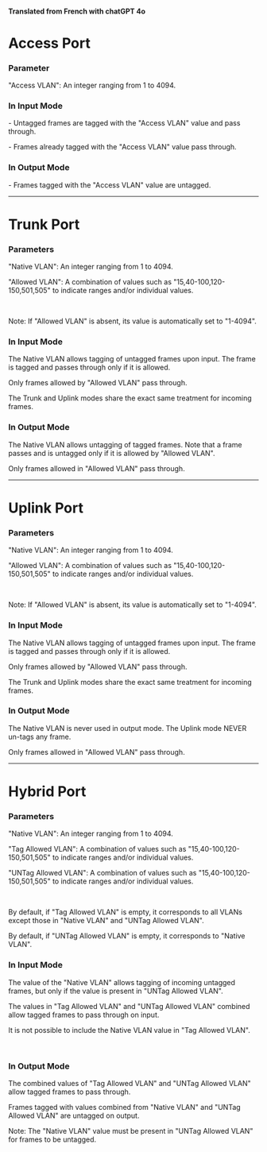 <h4>Translated from French with chatGPT 4o</h4>
<h1>Access Port</h1>

<h3>Parameter</h3>
<p>"Access VLAN": An integer ranging from 1 to 4094.</p>

<h3>In Input Mode</h3>
<p>- Untagged frames are tagged with the "Access VLAN" value and pass through.</p>
<p>- Frames already tagged with the "Access VLAN" value pass through.</p>

<h3>In Output Mode</h3>
<p>- Frames tagged with the "Access VLAN" value are untagged.</p>

<hr>

<h1>Trunk Port</h1>

<h3>Parameters</h3>
<p>"Native VLAN": An integer ranging from 1 to 4094.</p>
<p>"Allowed VLAN": A combination of values such as "15,40-100,120-150,501,505" to indicate ranges and/or individual values.</p>
<br/>
<p>Note: If "Allowed VLAN" is absent, its value is automatically set to "1-4094".</p>

<h3>In Input Mode</h3>
<p>The Native VLAN allows tagging of untagged frames upon input. The frame is tagged and passes through only if it is allowed.</p>
<p>Only frames allowed by "Allowed VLAN" pass through.</p>
<p>The Trunk and Uplink modes share the exact same treatment for incoming frames.</p>

<h3>In Output Mode</h3>
<p>The Native VLAN allows untagging of tagged frames. Note that a frame passes and is untagged only if it is allowed by "Allowed VLAN".</p>
<p>Only frames allowed in "Allowed VLAN" pass through.</p>

<hr>

<h1>Uplink Port</h1>

<h3>Parameters</h3>
<p>"Native VLAN": An integer ranging from 1 to 4094.</p>
<p>"Allowed VLAN": A combination of values such as "15,40-100,120-150,501,505" to indicate ranges and/or individual values.</p>
<br/>
<p>Note: If "Allowed VLAN" is absent, its value is automatically set to "1-4094".</p>

<h3>In Input Mode</h3>
<p>The Native VLAN allows tagging of untagged frames upon input. The frame is tagged and passes through only if it is allowed.</p>
<p>Only frames allowed by "Allowed VLAN" pass through.</p>
<p>The Trunk and Uplink modes share the exact same treatment for incoming frames.</p>

<h3>In Output Mode</h3>
<p>The Native VLAN is never used in output mode. The Uplink mode NEVER un-tags any frame.</p>
<p>Only frames allowed in "Allowed VLAN" pass through.</p>

<hr>

<h1>Hybrid Port</h1>

<h3>Parameters</h3>
<p>"Native VLAN": An integer ranging from 1 to 4094.</p>
<p>"Tag Allowed VLAN": A combination of values such as "15,40-100,120-150,501,505" to indicate ranges and/or individual values.</p>
<p>"UNTag Allowed VLAN": A combination of values such as "15,40-100,120-150,501,505" to indicate ranges and/or individual values.</p>
<br/>
<p>By default, if "Tag Allowed VLAN" is empty, it corresponds to all VLANs except those in "Native VLAN" and "UNTag Allowed VLAN".</p>
<p>By default, if "UNTag Allowed VLAN" is empty, it corresponds to "Native VLAN".</p>

<h3>In Input Mode</h3>
<p>The value of the "Native VLAN" allows tagging of incoming untagged frames, but only if the value is present in "UNTag Allowed VLAN".</p>
<p>The values in "Tag Allowed VLAN" and "UNTag Allowed VLAN" combined allow tagged frames to pass through on input.</p>
<p>It is not possible to include the Native VLAN value in "Tag Allowed VLAN".</p>
<br/>

<h3>In Output Mode</h3>
<p>The combined values of "Tag Allowed VLAN" and "UNTag Allowed VLAN" allow tagged frames to pass through.</p>
<p>Frames tagged with values combined from "Native VLAN" and "UNTag Allowed VLAN" are untagged on output.</p>
<p>Note: The "Native VLAN" value must be present in "UNTag Allowed VLAN" for frames to be untagged.</p>
